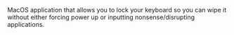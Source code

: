 MacOS application that allows you to lock your keyboard so you can wipe it without either forcing power up or inputting nonsense/disrupting applications.
